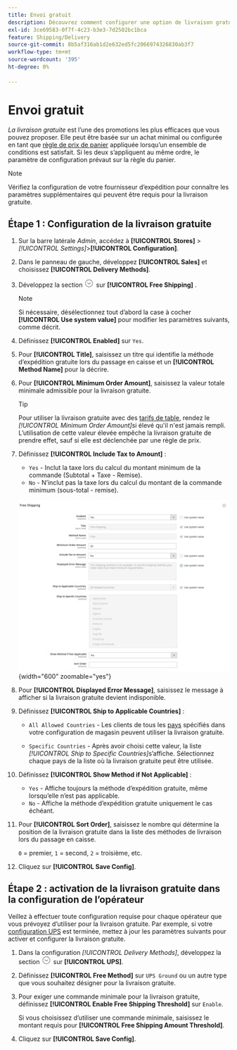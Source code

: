 ```yaml
---
title: Envoi gratuit
description: Découvrez comment configurer une option de livraison gratuite pour votre boutique.
exl-id: 3ce69583-0f7f-4c23-b3e3-7d2502bc1bca
feature: Shipping/Delivery
source-git-commit: 8b5af316ab1d2e632ed5fc2066974326830ab3f7
workflow-type: tm+mt
source-wordcount: '395'
ht-degree: 0%

---
```


# Envoi gratuit

_La livraison gratuite_ est l’une des promotions les plus efficaces que vous pouvez proposer. Elle peut être basée sur un achat minimal ou configurée en tant que [règle de prix de panier](../merchandising-promotions/price-rules-cart.md) appliquée lorsqu’un ensemble de conditions est satisfait. Si les deux s’appliquent au même ordre, le paramètre de configuration prévaut sur la règle du panier.

>[!NOTE]
>
>Vérifiez la configuration de votre fournisseur d’expédition pour connaître les paramètres supplémentaires qui peuvent être requis pour la livraison gratuite.

## Étape 1 : Configuration de la livraison gratuite

1. Sur la barre latérale _Admin_, accédez à **[!UICONTROL Stores]** > _[!UICONTROL Settings]_>**[!UICONTROL Configuration]**.

1. Dans le panneau de gauche, développez **[!UICONTROL Sales]** et choisissez **[!UICONTROL Delivery Methods]**.

1. Développez la section ![Sélecteur d’extension](../assets/icon-display-expand.png) sur **[!UICONTROL Free Shipping]** .

   >[!NOTE]
   >
   >Si nécessaire, désélectionnez tout d’abord la case à cocher **[!UICONTROL Use system value]** pour modifier les paramètres suivants, comme décrit.

1. Définissez **[!UICONTROL Enabled]** sur `Yes`.

1. Pour **[!UICONTROL Title]**, saisissez un titre qui identifie la méthode d’expédition gratuite lors du passage en caisse et un **[!UICONTROL Method Name]** pour la décrire.

1. Pour **[!UICONTROL Minimum Order Amount]**, saisissez la valeur totale minimale admissible pour la livraison gratuite.

   >[!TIP]
   >
   >Pour utiliser la livraison gratuite avec des [tarifs de table](shipping-table-rate.md), rendez le _[!UICONTROL Minimum Order Amount]_&#x200B;si élevé qu&#39;il n&#39;est jamais rempli. L’utilisation de cette valeur élevée empêche la livraison gratuite de prendre effet, sauf si elle est déclenchée par une règle de prix.

1. Définissez **[!UICONTROL Include Tax to Amount]** :

   - `Yes` - Inclut la taxe lors du calcul du montant minimum de la commande (Subtotal + Taxe - Remise).
   - `No` - N’inclut pas la taxe lors du calcul du montant de la commande minimum (sous-total - remise).

   ![Livraison gratuite](../configuration-reference/sales/assets/delivery-methods-free-shipping.png){width="600" zoomable="yes"}

1. Pour **[!UICONTROL Displayed Error Message]**, saisissez le message à afficher si la livraison gratuite devient indisponible.

1. Définissez **[!UICONTROL Ship to Applicable Countries]** :

   - `All Allowed Countries` - Les clients de tous les [pays](../getting-started/store-details.md#country-options) spécifiés dans votre configuration de magasin peuvent utiliser la livraison gratuite.

   - `Specific Countries` - Après avoir choisi cette valeur, la liste _[!UICONTROL Ship to Specific Countries]_&#x200B;s’affiche. Sélectionnez chaque pays de la liste où la livraison gratuite peut être utilisée.

1. Définissez **[!UICONTROL Show Method if Not Applicable]** :

   - `Yes` - Affiche toujours la méthode d’expédition gratuite, même lorsqu’elle n’est pas applicable.
   - `No` - Affiche la méthode d’expédition gratuite uniquement le cas échéant.

1. Pour **[!UICONTROL Sort Order]**, saisissez le nombre qui détermine la position de la livraison gratuite dans la liste des méthodes de livraison lors du passage en caisse.

   `0` = premier, `1` = second, `2` = troisième, etc.

1. Cliquez sur **[!UICONTROL Save Config]**.

## Étape 2 : activation de la livraison gratuite dans la configuration de l’opérateur

Veillez à effectuer toute configuration requise pour chaque opérateur que vous prévoyez d’utiliser pour la livraison gratuite. Par exemple, si votre [configuration UPS](ups.md) est terminée, mettez à jour les paramètres suivants pour activer et configurer la livraison gratuite.

1. Dans la configuration _[!UICONTROL Delivery Methods]_, développez la section ![Sélecteur d’extension](../assets/icon-display-expand.png) sur **[!UICONTROL UPS]**.

1. Définissez **[!UICONTROL Free Method]** sur `UPS Ground` ou un autre type que vous souhaitez désigner pour la livraison gratuite.

1. Pour exiger une commande minimale pour la livraison gratuite, définissez **[!UICONTROL Enable Free Shipping Threshold]** sur `Enable`.

   Si vous choisissez d’utiliser une commande minimale, saisissez le montant requis pour **[!UICONTROL Free Shipping Amount Threshold]**.

1. Cliquez sur **[!UICONTROL Save Config]**.
